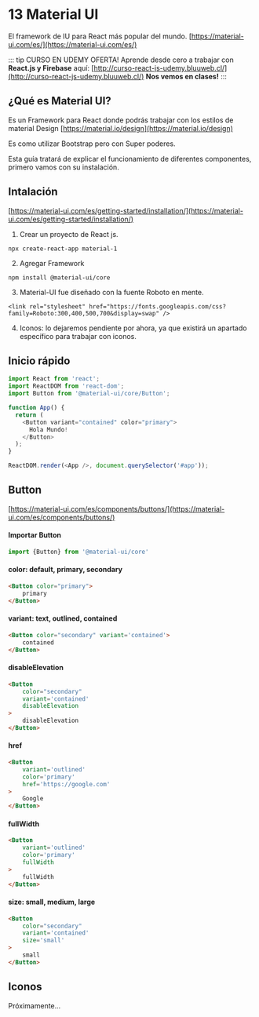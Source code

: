 # 13 Material UI
El framework de IU para React más popular del mundo.
[https://material-ui.com/es/](https://material-ui.com/es/)

::: tip CURSO EN UDEMY OFERTA!
Aprende desde cero a trabajar con <b>React.js y Firebase</b> aquí: [http://curso-react-js-udemy.bluuweb.cl/](http://curso-react-js-udemy.bluuweb.cl/)
<b>Nos vemos en clases!</b>
:::

## ¿Qué es Material UI?
Es un Framework para React donde podrás trabajar con los estilos de material Design [https://material.io/design](https://material.io/design)

Es como utilizar Bootstrap pero con Super poderes.

Esta guía tratará de explicar el funcionamiento de diferentes componentes, primero vamos con su instalación.

## Intalación
[https://material-ui.com/es/getting-started/installation/](https://material-ui.com/es/getting-started/installation/)

1. Crear un proyecto de React js.
```
npx create-react-app material-1
```

2. Agregar Framework
```
npm install @material-ui/core
```

3. Material-UI fue diseñado con la fuente Roboto en mente. 
```
<link rel="stylesheet" href="https://fonts.googleapis.com/css?family=Roboto:300,400,500,700&display=swap" />
```

4. Iconos: lo dejaremos pendiente por ahora, ya que existirá un apartado específico para trabajar con iconos.

## Inicio rápido
```js
import React from 'react';
import ReactDOM from 'react-dom';
import Button from '@material-ui/core/Button';

function App() {
  return (
    <Button variant="contained" color="primary">
      Hola Mundo!
    </Button>
  );
}

ReactDOM.render(<App />, document.querySelector('#app'));
```

## Button
[https://material-ui.com/es/components/buttons/](https://material-ui.com/es/components/buttons/)

#### Importar Button
```js
import {Button} from '@material-ui/core'
```

#### color: default, primary, secondary
```html
<Button color="primary">
    primary
</Button>
```

#### variant: text, outlined, contained
```html
<Button color="secondary" variant='contained'>
    contained
</Button>
```

#### disableElevation
```html
<Button 
    color="secondary" 
    variant='contained'
    disableElevation
>
    disableElevation
</Button>
```

#### href
```html
<Button
    variant='outlined'
    color='primary'
    href='https://google.com'
>
    Google
</Button>
```

#### fullWidth
```html
<Button
    variant='outlined'
    color='primary'
    fullWidth
>
    fullWidth
</Button>
```

#### size: small, medium, large
```html
<Button 
    color="secondary" 
    variant='contained'
    size='small'
>
    small
</Button>
```

## Iconos
Próximamente...


